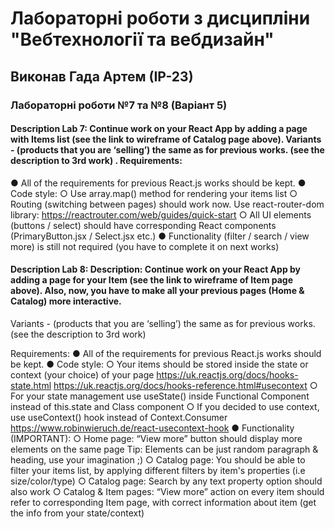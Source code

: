 # Лабораторні роботи з дисципліни "Вебтехнології та вебдизайн"
## Виконав Гада Артем (ІР-23)
### Лабораторні роботи №7 та №8 (Варіант 5)

#### Description Lab 7: Continue work on your React App by adding a page with Items list (see the link to wireframe of Catalog page above). Variants -  (products that you are ‘selling’) the same as for previous works. (see the description to 3rd work) . Requirements: 
●	All of the requirements for previous React.js works should be kept.
●	Code style: 
  ○	Use array.map() method for rendering your items list
  ○	Routing (switching between pages) should work now. 
  Use react-router-dom library: https://reactrouter.com/web/guides/quick-start
  ○	All UI elements (buttons / select) should have corresponding React components (PrimaryButton.jsx / Select.jsx  etc.)
●	Functionality (filter / search / view more) is still not required (you have to complete it on next works)

#### Description Lab 8: Description: Continue work on your React App by adding a page for  your Item (see the link to wireframe of Item page above). Also, now, you have to make all your previous pages (Home & Catalog) more interactive.

Variants -  (products that you are ‘selling’) the same as for previous works. (see the description to 3rd work)

Requirements: 
●	All of the requirements for previous React.js works should be kept.
●	Code style: 
  ○	Your items should be stored inside the state or context (your choice) of your page
https://uk.reactjs.org/docs/hooks-state.html
https://uk.reactjs.org/docs/hooks-reference.html#usecontext
  ○	For your state management use useState() inside Functional Component  instead of this.state and Class component
  ○	If you decided to use context, use useContext() hook instead of Context.Consumer
https://www.robinwieruch.de/react-usecontext-hook
●	Functionality (IMPORTANT):
  ○	Home page: “View more” button should display more elements on the same page Tip: Elements can be just random paragraph & heading, use your imagination ;)
  ○	Catalog page: You should be able to filter your items list, by applying different filters by item's properties (i.e size/color/type)
  ○	Catalog page: Search by any text property option should also work
  ○	Catalog & Item pages: “View more” action on every item should refer to corresponding Item page, with correct information about item (get the info from your state/context)
